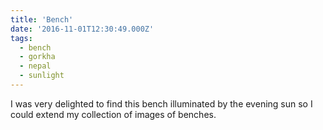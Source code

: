 ```yaml
---
title: 'Bench'
date: '2016-11-01T12:30:49.000Z'
tags:
  - bench
  - gorkha
  - nepal
  - sunlight
---
```


I was very delighted to find this bench illuminated by the evening sun so I could extend my
collection of images of benches.
